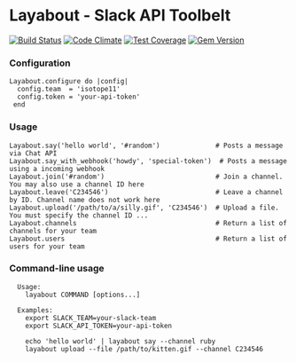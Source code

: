# Layabout - Slack API Toolbelt

[![Build Status](https://img.shields.io/travis/jamescook/layabout/master.svg?style=flat)](https://travis-ci.org/jamescook/layabout)
[![Code Climate](https://codeclimate.com/github/jamescook/layabout/badges/gpa.svg?style=flat)](https://codeclimate.com/github/jamescook/layabout)
[![Test Coverage](https://codeclimate.com/github/jamescook/layabout/badges/coverage.svg)](https://codeclimate.com/github/jamescook/layabout)
[![Gem Version](https://badge.fury.io/rb/layabout.svg)](http://badge.fury.io/rb/layabout)

### Configuration
```
Layabout.configure do |config|
  config.team  = 'isotope11'
  config.token = 'your-api-token'
 end
```

### Usage

```
Layabout.say('hello world', '#random')              # Posts a message via Chat API
Layabout.say_with_webhook('howdy', 'special-token')  # Posts a message using a incoming webhook
Layabout.join('#random')                            # Join a channel. You may also use a channel ID here
Layabout.leave('C234546')                           # Leave a channel by ID. Channel name does not work here
Layabout.upload('/path/to/a/silly.gif', 'C234546')  # Upload a file. You must specify the channel ID ...
Layabout.channels                                   # Return a list of channels for your team
Layabout.users                                      # Return a list of users for your team
```


### Command-line usage

```
  Usage:
    layabout COMMAND [options...]

  Examples:
    export SLACK_TEAM=your-slack-team
    export SLACK_API_TOKEN=your-api-token

    echo 'hello world' | layabout say --channel ruby
    layabout upload --file /path/to/kitten.gif --channel C234546
```

